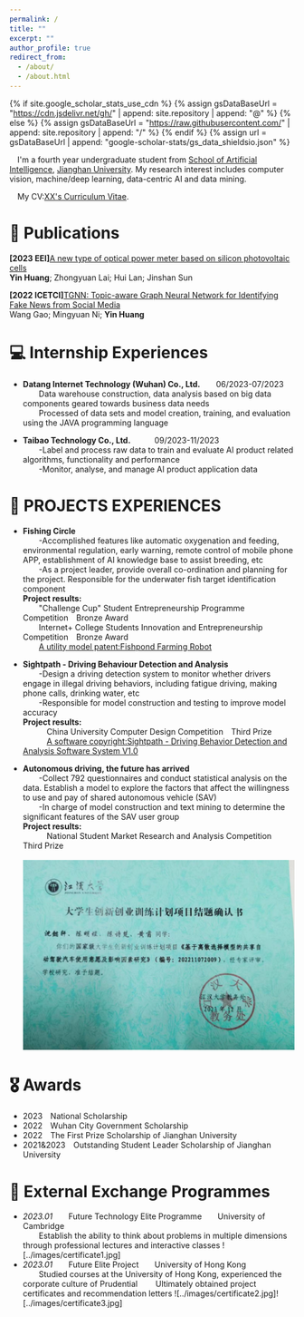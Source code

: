 ```yaml
---
permalink: /
title: ""
excerpt: ""
author_profile: true
redirect_from: 
  - /about/
  - /about.html
---
```


{% if site.google_scholar_stats_use_cdn %}
{% assign gsDataBaseUrl = "https://cdn.jsdelivr.net/gh/" | append: site.repository | append: "@" %}
{% else %}
{% assign gsDataBaseUrl = "https://raw.githubusercontent.com/" | append: site.repository | append: "/" %}
{% endif %}
{% assign url = gsDataBaseUrl | append: "google-scholar-stats/gs_data_shieldsio.json" %}

<span class='anchor' id='about-me'></span>

&emsp;I'm a fourth year undergraduate student from [School of Artificial Intelligence](https://sjxy.jhun.edu.cn/), [Jianghan University](https://www.jhun.edu.cn/). My research interest includes computer vision, machine/deep learning, data-centric AI and data mining.

&emsp;My CV:[XX's Curriculum Vitae](../assets/Curriculum_Vitae.pdf).

# 📝 Publications 

**[2023 EEI]**[A new type of optical power meter based on silicon photovoltaic cells](https://ieeexplore.ieee.org/abstract/document/10212483)  
**Yin Huang**; Zhongyuan Lai; Hui Lan; Jinshan Sun  

**[2022 ICETCI]**[TGNN: Topic-aware Graph Neural Network for Identifying Fake News from Social Media](https://ieeexplore.ieee.org/document/9832149)  
Wang Gao; Mingyuan Ni; **Yin Huang**  

# 💻 Internship Experiences
- **Datang Internet Technology (Wuhan) Co., Ltd.**&emsp;&emsp;06/2023-07/2023  
&emsp;&emsp;Data warehouse construction, data analysis based on big data components geared towards business data needs  
&emsp;&emsp;Processed of data sets and model creation, training, and evaluation using the JAVA programming language

- **Taibao Technology Co., Ltd.**&emsp;&emsp;&emsp;09/2023-11/2023  
&emsp;&emsp;-Label and process raw data to train and evaluate AI product related algorithms, functionality and performance  
&emsp;&emsp;-Monitor, analyse, and manage AI product application data

# 📖 PROJECTS EXPERIENCES
- **Fishing Circle**  
&emsp;&emsp;-Accomplished features like automatic oxygenation and feeding, environmental regulation, early warning, remote control of mobile phone APP, establishment of AI knowledge base to assist breeding, etc  
&emsp;&emsp;-As a project leader, provide overall co-ordination and planning for the project. Responsible for the underwater fish target identification component   
**Project results:**  
&emsp;&emsp;"Challenge Cup" Student Entrepreneurship Programme Competition&emsp;Bronze Award  
&emsp;&emsp;Internet+ College Students Innovation and Entrepreneurship Competition&emsp;Bronze Award  
&emsp;&emsp;[A utility model patent:Fishpond Farming Robot](../images/patent.jpg)

- **Sightpath - Driving Behaviour Detection and Analysis**  
&emsp;&emsp;-Design a driving detection system to monitor whether drivers engage in illegal driving behaviors, including fatigue driving, making phone calls, drinking water, etc  
&emsp;&emsp;-Responsible for model construction and testing to improve model accuracy  
**Project results:**  
&emsp;&emsp;&emsp;China University Computer Design Competition&emsp;Third Prize  
&emsp;&emsp;&emsp;[A software copyright:Sightpath - Driving Behavior Detection and Analysis Software System V1.0](../images/copyright.jpg)


- **Autonomous driving, the future has arrived**  
&emsp;&emsp;-Collect 792 questionnaires and conduct statistical analysis on the data. Establish a model to explore the factors that affect the willingness to use and pay of shared autonomous vehicle (SAV)  
&emsp;&emsp;-In charge of model construction and text mining to determine the significant features of the SAV user group  
**Project results:**  
&emsp;&emsp;&emsp;National Student Market Research and Analysis Competition&emsp;Third Prize  
&emsp;&emsp;&emsp;![China National University Student Innovation & Entrepreneurship Development Program](../images/certificate.jpg)

# 🎖 Awards
- 2023&emsp;National Scholarship  
- 2022&emsp;Wuhan City Government Scholarship  
- 2022&emsp;The First Prize Scholarship of Jianghan University  
- 2021&2023&emsp;Outstanding Student Leader Scholarship of Jianghan University  

# 💬 External Exchange Programmes
- *2023.01*&emsp;&emsp;Future Technology Elite Programme&emsp;&emsp;University of Cambridge  
&emsp;&emsp;Establish the ability to think about problems in multiple dimensions through professional lectures and interactive classes
![../images/certificate1.jpg]
- *2023.01*&emsp;&emsp;Future Elite Project&emsp;&emsp;University of Hong Kong  
&emsp;&emsp;Studied courses at the University of Hong Kong, experienced the corporate culture of Prudential
&emsp;&emsp;Ultimately obtained project certificates and recommendation letters
![../images/certificate2.jpg]![../images/certificate3.jpg]

